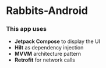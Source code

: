# Rabbits-Android

### This app uses
- **Jetpack Compose** to display the UI
- **Hilt** as dependency injection
- **MVVM** architecture pattern
- **Retrofit** for network calls
